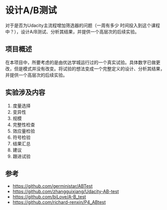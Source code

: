 # 设计A/B测试
对于是否为Udacity主流程增加筛选器的问题（一周有多少 时间投入到这个课程中？），设计A/B测试、分析其结果，并提供一个高层次的后续实验。

## 项目概述
在本项目中，所要考虑的是由优达学城运行过的一个真实试验。具体数字已做更改，但是模式并没有改变。将试验的想法变成一个完整定义的设计、分析其结果，并提供一个高层次的后续实验。

## 实验涉及内容
1. 度量选择
2. 变异性
3. 规模
4. 完整性检查
5. 效应量检验
6. 符号检验
7. 结果汇总
8. 建议
9. 跟进试验


## 参考
- https://github.com/gerministar/ABTest
- https://github.com/zhangguixiang/Udacity-AB-test
- https://github.com/biLove/A-B_test
- https://github.com/richard-renxin/P4_ABtest